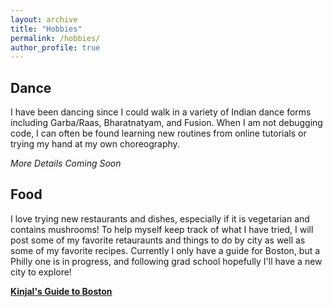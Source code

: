 ```yaml
---
layout: archive
title: "Hobbies"
permalink: /hobbies/
author_profile: true
---
```


## Dance 

I have been dancing since I could walk in a variety of Indian dance forms including Garba/Raas, Bharatnatyam, and Fusion. When I am not debugging code, I can often be found learning new routines from online tutorials or trying my hand at my own choreography.         

*More Details Coming Soon*

## Food 

I love trying new restaurants and dishes, especially if it is vegetarian and contains mushrooms! To help myself keep track of what I have tried, I will post some of my favorite retauraunts and things to do by city as well as some of my favorite recipes. Currently I only have a guide for Boston, but a Philly one is in progress, and following grad school hopefully I'll have a new city to explore!       

[**Kinjal's Guide to Boston**](/hobbies/foodBoston)

